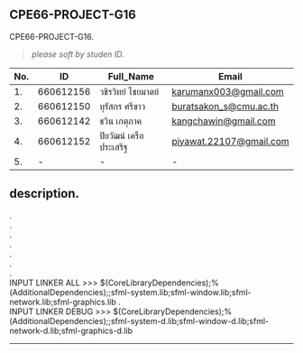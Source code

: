 ## CPE66-PROJECT-G16
CPE66-PROJECT-G16.
>*please soft by studen ID.*

| No.| ID | Full_Name  | Email |
| -- | ------------- | ------------- | ------------- |
| 1. | 660612156  | วชิรวิทย์ ไชยมาตย์  | karumanx003@gmail.com  |
| 2. | 660612150  | บุรัสกร ศรีขาว  | buratsakon_s@cmu.ac.th |
| 3. | 660612142  | ชวิน เกตุภาค  | kangchawin@gmail.com |
| 4. | 660612152  | ปิยวัฒน์ เครือประเสริฐ  | piyawat.22107@gmail.com  |
| 5. | -  | -  | -  |

## description.
.\
.\
.\
.\
.\
.\
.\
 INPUT LINKER  ALL >>> $(CoreLibraryDependencies);%(AdditionalDependencies);<different options>;sfml-system.lib;sfml-window.lib;sfml-network.lib;sfml-graphics.lib
.\
 INPUT LINKER  DEBUG >>> $(CoreLibraryDependencies);%(AdditionalDependencies);<different options>;sfml-system-d.lib;sfml-window-d.lib;sfml-network-d.lib;sfml-graphics-d.lib
___________________________________________________
